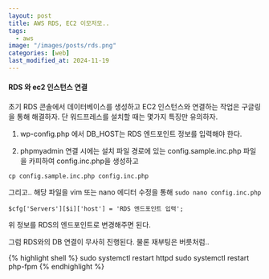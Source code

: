 ```yaml
---
layout: post
title: AWS RDS, EC2 이모저모..
tags:
  - aws
image: "/images/posts/rds.png"
categories: [web]
last_modified_at: 2024-11-19
---
```


#### RDS 와 ec2 인스턴스 연결

초기 RDS 콘솔에서 데이터베이스를 생성하고 EC2 인스턴스와 연결하는 작업은 구글링을 통해 해결하자.
단 워드프레스를 설치할 때는 몇가지 특징만 유의하자.

1. wp-config.php 에서 DB_HOST는 RDS 엔드포인트 정보를 입력해야 한다.

1. phpmyadmin 연결 시에는 설치 파일 경로에 있는 config.sample.inc.php 파일을 카피하여 config.inc.php을 생성하고

`cp config.sample.inc.php config.inc.php`

그리고.. 해당 파일을 vim 또는 nano 에디터 수정을 통해 `sudo nano config.inc.php`

`$cfg['Servers'][$i]['host'] = 'RDS 엔드포인트 입력';`

위 정보를 RDS의 엔드포인트로 변경해주면 된다.

그럼 RDS와의 DB 연결이 무사히 진행된다.
물론 재부팅은 버릇처럼..

{% highlight shell %}
sudo systemctl restart httpd
sudo systemctl restart php-fpm
{% endhighlight %}